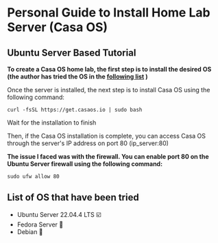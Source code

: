 # Personal Guide to Install Home Lab Server (Casa OS)

## Ubuntu Server Based Tutorial

**To create a Casa OS home lab, the first step is to install the desired OS (the author has tried the OS in the [following list](#list-of-os-that-have-been-tried) )**

Once the server is installed, the next step is to install Casa OS using the following command:

```
curl -fsSL https://get.casaos.io | sudo bash
```

Wait for the installation to finish

Then, if the Casa OS installation is complete, you can access Casa OS through the server's IP address on port 80 (ip_server:80)

**The issue I faced was with the firewall. You can enable port 80 on the Ubuntu Server firewall using the following command:**

```
sudo ufw allow 80
```

## List of OS that have been tried

- Ubuntu Server 22.04.4 LTS ☑️
- Fedora Server 🔴
- Debian 🔴
